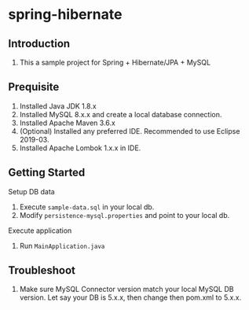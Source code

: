 # spring-hibernate

## Introduction 
1. This a sample project for Spring + Hibernate/JPA + MySQL

## Prequisite 
1. Installed Java JDK 1.8.x
2. Installed MySQL 8.x.x and create a local database connection.
3. Installed Apache Maven 3.6.x
4. (Optional) Installed any preferred IDE. Recommended to use Eclipse 2019-03.
5. Installed Apache Lombok 1.x.x in IDE.

## Getting Started 

Setup DB data
1. Execute `sample-data.sql` in your local db.
2. Modify `persistence-mysql.properties` and point to your local db.

Execute application
1. Run `MainApplication.java`

## Troubleshoot

1. Make sure MySQL Connector version match your local MySQL DB version. Let say your DB is 5.x.x, then change then pom.xml to 5.x.x.

